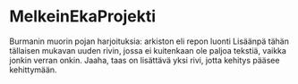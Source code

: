 # MelkeinEkaProjekti
Burmanin muorin pojan harjoituksia: arkiston eli repon luonti
Lisäänpä tähän tällaisen mukavan uuden rivin, jossa ei kuitenkaan ole paljoa tekstiä, vaikka jonkin verran onkin.
Jaaha, taas on lisättävä yksi rivi, jotta kehitys pääsee kehittymään.
